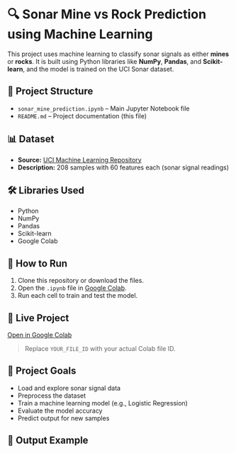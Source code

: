# 🔍 Sonar Mine vs Rock Prediction using Machine Learning

This project uses machine learning to classify sonar signals as either **mines** or **rocks**. It is built using Python libraries like **NumPy**, **Pandas**, and **Scikit-learn**, and the model is trained on the UCI Sonar dataset.

## 📁 Project Structure

- `sonar_mine_prediction.ipynb` – Main Jupyter Notebook file
- `README.md` – Project documentation (this file)

## 📊 Dataset

- **Source:** [UCI Machine Learning Repository](https://archive.ics.uci.edu/ml/datasets/connectionist+bench+(sonar,+mines+vs.+rocks))
- **Description:** 208 samples with 60 features each (sonar signal readings)

## 🛠️ Libraries Used

- Python
- NumPy
- Pandas
- Scikit-learn
- Google Colab

## 🚀 How to Run

1. Clone this repository or download the files.
2. Open the `.ipynb` file in [Google Colab](https://colab.research.google.com).
3. Run each cell to train and test the model.

## 🔗 Live Project

[Open in Google Colab](https://colab.research.google.com/drive/YOUR_FILE_ID)

> Replace `YOUR_FILE_ID` with your actual Colab file ID.

## 🎯 Project Goals

- Load and explore sonar signal data
- Preprocess the dataset
- Train a machine learning model (e.g., Logistic Regression)
- Evaluate the model accuracy
- Predict output for new samples

## 📌 Output Example
